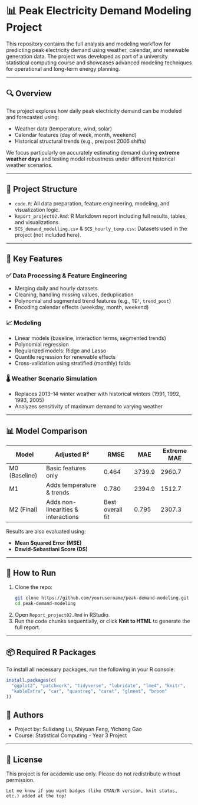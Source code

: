 # 📊 Peak Electricity Demand Modeling Project

This repository contains the full analysis and modeling workflow for predicting peak electricity demand using weather, calendar, and renewable generation data. The project was developed as part of a university statistical computing course and showcases advanced modeling techniques for operational and long-term energy planning.

---

## 🔍 Overview

The project explores how daily peak electricity demand can be modeled and forecasted using:

- Weather data (temperature, wind, solar)
- Calendar features (day of week, month, weekend)
- Historical structural trends (e.g., pre/post 2006 shifts)

We focus particularly on accurately estimating demand during **extreme weather days** and testing model robustness under different historical weather scenarios.

---

## 📁 Project Structure

- `code.R`: All data preparation, feature engineering, modeling, and visualization logic.
- `Report_project02.Rmd`: R Markdown report including full results, tables, and visualizations.
- `SCS_demand_modelling.csv` & `SCS_hourly_temp.csv`: Datasets used in the project (not included here).

---

## 🧠 Key Features

### ✅ Data Processing & Feature Engineering
- Merging daily and hourly datasets
- Cleaning, handling missing values, deduplication
- Polynomial and segmented trend features (e.g., `TE²`, `trend_post`)
- Encoding calendar effects (weekday, month, weekend)

### 📈 Modeling
- Linear models (baseline, interaction terms, segmented trends)
- Polynomial regression
- Regularized models: Ridge and Lasso
- Quantile regression for renewable effects
- Cross-validation using stratified (monthly) folds

### 🌡️ Weather Scenario Simulation
- Replaces 2013–14 winter weather with historical winters (1991, 1992, 1993, 2005)
- Analyzes sensitivity of maximum demand to varying weather

---

## 📊 Model Comparison

| Model | Adjusted R² | RMSE | MAE | Extreme MAE |
|-------|-------------|------|-----|--------------|
| M0 (Baseline) | Basic features only | 0.464 | 3739.9 | 2960.7 | 5023.7 |
| M1 | Adds temperature & trends | 0.780 | 2394.9 | 1512.7 | 1916.8 |
| M2 (Final) | Adds non-linearities & interactions | Best overall fit | 0.795 | 2307.3 | 1420.2 | 1917.7 |

Results are also evaluated using:
- **Mean Squared Error (MSE)**
- **Dawid-Sebastiani Score (DS)**

---

## 🧪 How to Run

1. Clone the repo:
   ```bash
   git clone https://github.com/yourusername/peak-demand-modeling.git
   cd peak-demand-modeling
   ```
2. Open `Report_project02.Rmd` in RStudio.
3. Run the code chunks sequentially, or click **Knit to HTML** to generate the full report.

---

## 📦 Required R Packages

To install all necessary packages, run the following in your R console:

```r
install.packages(c(
  "ggplot2", "patchwork", "tidyverse", "lubridate", "lme4", "knitr",
  "kableExtra", "car", "quantreg", "caret", "glmnet", "broom"
))
```

## 📘 Authors
- Project by: Sulixiang Lu, Shiyuan Feng, Yichong Gao
- Course: Statistical Computing - Year 3 Project

---

## 📄 License
This project is for academic use only.
Please do not redistribute without permission.
```vbnet
Let me know if you want badges (like CRAN/R version, knit status, etc.) added at the top!
```

